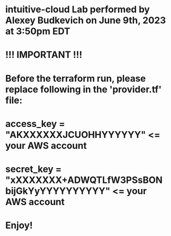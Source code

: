 # intuitive-cloud Lab performed by Alexey Budkevich on June 9th, 2023 at 3:50pm EDT
#
# !!! IMPORTANT !!!
# Before the terraform run, please replace following in the 'provider.tf' file:
#  access_key = "AKXXXXXXJCUOHHYYYYYY" <= your AWS account <Access key ID>
#  secret_key = "xXXXXXXX+ADWQTLfW3PSsBONbijGkYyYYYYYYYYYY" <= your AWS account <Secret access key>
# 
# Enjoy!
